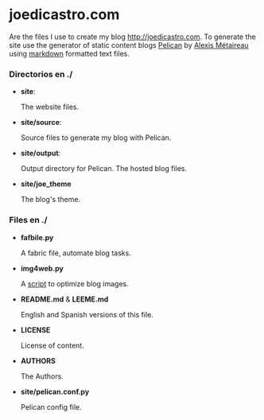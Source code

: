 <!-- -*- markdown -*- -->

# joedicastro.com

Are the files I use to create my blog http://joedicastro.com.
To generate the site use the generator of static content blogs
[Pelican][0] by [Alexis Métaireau][1] using [markdown][3] formatted text 
files.


### Directorios en ./

* **site**:
 
  The website files.
  
* **site/source**:

  Source files to generate my blog with Pelican. 

* **site/output**:

  Output directory for Pelican. The hosted blog files.

* **site/joe_theme**

  The blog's theme.


### Files en ./

* **fafbile.py**

  A fabric file, automate blog tasks.

* **img4web.py**

  A [script][4] to optimize blog images.

* **README.md** & **LEEME.md** 

  English and Spanish versions of this file.

* **LICENSE**

  License of content.

* **AUTHORS**

  The Authors.

* **site/pelican.conf.py**

  Pelican config file.


  [0]: http://docs.notmyidea.org/alexis/pelican/
  [1]: http://blog.notmyidea.org/
  [3]: http://es.wikipedia.org/wiki/Markdown
  [4]: https://bitbucket.org/joedicastro/img4web